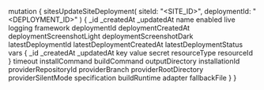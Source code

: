 mutation {
    sitesUpdateSiteDeployment(
        siteId: "<SITE_ID>",
        deploymentId: "<DEPLOYMENT_ID>"
    ) {
        _id
        _createdAt
        _updatedAt
        name
        enabled
        live
        logging
        framework
        deploymentId
        deploymentCreatedAt
        deploymentScreenshotLight
        deploymentScreenshotDark
        latestDeploymentId
        latestDeploymentCreatedAt
        latestDeploymentStatus
        vars {
            _id
            _createdAt
            _updatedAt
            key
            value
            secret
            resourceType
            resourceId
        }
        timeout
        installCommand
        buildCommand
        outputDirectory
        installationId
        providerRepositoryId
        providerBranch
        providerRootDirectory
        providerSilentMode
        specification
        buildRuntime
        adapter
        fallbackFile
    }
}
